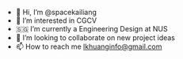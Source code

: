 - 👋 Hi, I’m @spacekailiang
- 👀 I’m interested in CGCV
- 🇸🇬 I’m currently a Engineering Design at NUS
- 💞️ I’m looking to collaborate on new project ideas
- 📫 How to reach me lkhuanginfo@gmail.com

<!---
spacekailiang/spacekailiang is a ✨ special ✨ repository because its `README.md` (this file) appears on your GitHub profile.
You can click the Preview link to take a look at your changes.
--->
